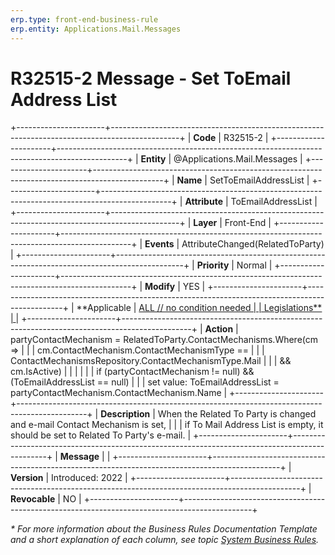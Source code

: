 ```yaml
---
erp.type: front-end-business-rule
erp.entity: Applications.Mail.Messages
---
```


# R32515-2 Message - Set ToEmail Address List
+----------------------+-----------------------------------------------------------------------------------------------+
| **Code**             | R32515-2                                                                                      |
+----------------------+-----------------------------------------------------------------------------------------------+
| **Entity**           | @Applications.Mail.Messages                                                                   |
+----------------------+-----------------------------------------------------------------------------------------------+
| **Name**             | SetToEmailAddressList                                                                         |
+----------------------+-----------------------------------------------------------------------------------------------+
| **Attribute**        | ToEmailAddressList                                                                            |
+----------------------+-----------------------------------------------------------------------------------------------+
| **Layer**            | Front-End                                                                                     |
+----------------------+-----------------------------------------------------------------------------------------------+
| **Events**           | AttributeChanged(RelatedToParty)                                                              |
+----------------------+-----------------------------------------------------------------------------------------------+
| **Priority**         | Normal                                                                                        |
+----------------------+-----------------------------------------------------------------------------------------------+
| **Modify**           | YES                                                                                           |
+----------------------+-----------------------------------------------------------------------------------------------+
| **Applicable         | [ALL // no condition needed                                                                   |
| Legislations**       | ](xref:applicable-legislations)                                                               |
+----------------------+-----------------------------------------------------------------------------------------------+
| **Action**           | partyContactMechanism = RelatedToParty.ContactMechanisms.Where(cm =>                          |
|                      | cm.ContactMechanism.ContactMechanismType ==                                                   |
|                      |                                 ContactMechanismsRepository.ContactMechanismType.Mail         |
|                      | && cm.IsActive)                                                                               |
|                      |                                                                                               |
|                      | if (partyContactMechanism != null) && (ToEmailAddressList == null)                            |
|                      | set value: ToEmailAddressList = partyContactMechanism.ContactMechanism.Name                   |
+----------------------+-----------------------------------------------------------------------------------------------+
| **Description**      | When the Related To Party is changed and e-mail Contact Mechanism is set,                     |
|                      | if To Mail Address List is empty, it should be set to Related To Party's e-mail.              |
+----------------------+-----------------------------------------------------------------------------------------------+
| **Message**          |                                                                                               |
+----------------------+-----------------------------------------------------------------------------------------------+
| **Version**          | Introduced: 2022                                                                              |
+----------------------+-----------------------------------------------------------------------------------------------+
| **Revocable**        | NO                                                                                            |
+----------------------+-----------------------------------------------------------------------------------------------+

*\* For more information about the Business Rules Documentation Template and a short explanation of each column, see
topic [System Business Rules](../templates/template-description-system-business-rules.md).*
